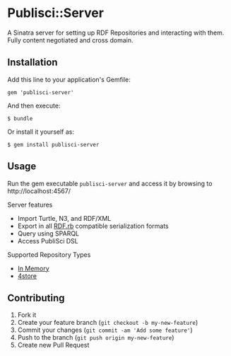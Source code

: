 # Publisci::Server

A Sinatra server for setting up RDF Repositories and interacting with them. Fully content negotiated and cross domain.

## Installation

Add this line to your application's Gemfile:

    gem 'publisci-server'

And then execute:

    $ bundle

Or install it yourself as:

    $ gem install publisci-server

## Usage

Run the gem executable `publisci-server` and access it by browsing to http://localhost:4567/

Server features
  * Import Turtle, N3, and RDF/XML
  * Export in all [RDF.rb](http://ruby-rdf.github.io/) compatible serialization formats
  * Query using SPARQL
  * Access PubliSci DSL

Supported Repository Types
  * [In Memory](http://rdf.rubyforge.org/RDF/Repository.html)
  * [4store](https://github.com/fumi/rdf-4store)
   


## Contributing

1. Fork it
2. Create your feature branch (`git checkout -b my-new-feature`)
3. Commit your changes (`git commit -am 'Add some feature'`)
4. Push to the branch (`git push origin my-new-feature`)
5. Create new Pull Request
